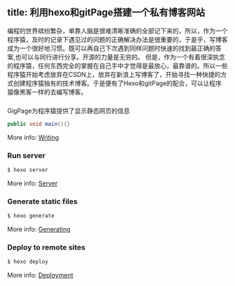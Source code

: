 title: 利用hexo和gitPage搭建一个私有博客网站
---
编程的世界缤纷繁杂，单靠人脑是很难清晰准确的全部记下来的，所以，作为一个程序猿，及时的记录下遇见过的问题的正确解决办法是很重要的，于是乎，写博客成为一个很好地习惯。既可以再自己下次遇到同样问题时快速的找到最正确的答案,也可以与同行进行分享。开源的力量是无穷的。
但是，作为一个有着很深执念的程序猿，任何东西完全的掌握在自己手中才觉得是最放心，最靠谱的。所以一些程序猿开始考虑放弃在CSDN上，放弃在新浪上写博客了，开始寻找一种快捷的方式创建程序猿独有的技术博客。于是便有了Hexo和gitPage的配合，可以让程序猿像黑客一样的去编写博客。

###
GigPage为程序猿提供了显示静态网页的信息

``` java
public void main(){}
```

More info: [Writing](http://hexo.io/docs/writing.html)

### Run server

``` bash
$ hexo server
```

More info: [Server](http://hexo.io/docs/server.html)

### Generate static files

``` bash
$ hexo generate
```

More info: [Generating](http://hexo.io/docs/generating.html)

### Deploy to remote sites

``` bash
$ hexo deploy
```

More info: [Deployment](http://hexo.io/docs/deployment.html)
>